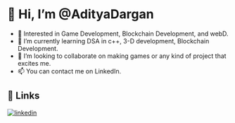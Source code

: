 # 👋 Hi, I’m @AdityaDargan
- 👀 Interested in Game Development, Blockchain Development, and webD.
- 🌱 I’m currently learning DSA in c++, 3-D development, Blockchain Development.
- 💞️ I’m looking to collaborate on making games or any kind of project that excites me.
- 📫 You can contact me on LinkedIn.

## 🔗 Links
[![linkedin](https://img.shields.io/badge/linkedin-0A66C2?style=for-the-badge&logo=linkedin&logoColor=white)](https://www.linkedin.com/http://www.linkedin.com/in/aditya-dargan-ad2912)

<!---
AdityaDargan/AdityaDargan is a ✨ special ✨ repository because its `README.md` (this file) appears on your GitHub profile.
You can click the Preview link to take a look at your changes.
--->
